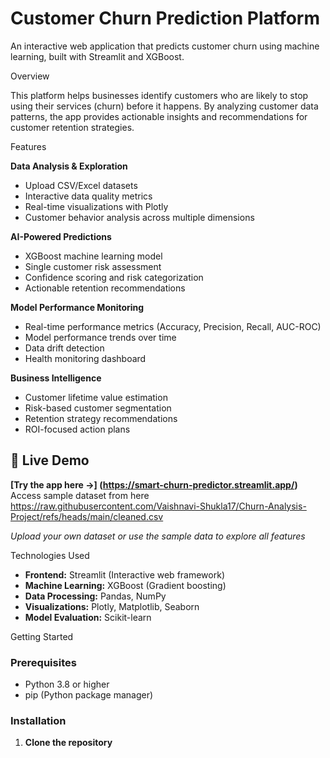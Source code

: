 
# Customer Churn Prediction Platform

An interactive web application that predicts customer churn using machine learning, built with Streamlit and XGBoost.

 Overview

This platform helps businesses identify customers who are likely to stop using their services (churn) before it happens. By analyzing customer data patterns, 
the app provides actionable insights and recommendations for customer retention strategies.

 Features

**Data Analysis & Exploration**
- Upload CSV/Excel datasets
- Interactive data quality metrics
- Real-time visualizations with Plotly
- Customer behavior analysis across multiple dimensions

 **AI-Powered Predictions** 
- XGBoost machine learning model
- Single customer risk assessment
- Confidence scoring and risk categorization
- Actionable retention recommendations

 **Model Performance Monitoring**
- Real-time performance metrics (Accuracy, Precision, Recall, AUC-ROC)
- Model performance trends over time
- Data drift detection
- Health monitoring dashboard

 **Business Intelligence**
- Customer lifetime value estimation
- Risk-based customer segmentation
- Retention strategy recommendations
- ROI-focused action plans

## 🚀 Live Demo

**[Try the app here →] (https://smart-churn-predictor.streamlit.app/)**
Access sample dataset from here 
https://raw.githubusercontent.com/Vaishnavi-Shukla17/Churn-Analysis-Project/refs/heads/main/cleaned.csv

*Upload your own dataset or use the sample data to explore all features*

 Technologies Used

- **Frontend:** Streamlit (Interactive web framework)
- **Machine Learning:** XGBoost (Gradient boosting)
- **Data Processing:** Pandas, NumPy
- **Visualizations:** Plotly, Matplotlib, Seaborn
- **Model Evaluation:** Scikit-learn

 Getting Started

### Prerequisites
- Python 3.8 or higher
- pip (Python package manager)

### Installation

1. **Clone the repository**
